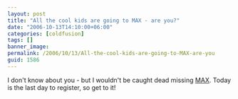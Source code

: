 ```yaml
---
layout: post
title: "All the cool kids are going to MAX - are you?"
date: "2006-10-13T14:10:00+06:00"
categories: [coldfusion]
tags: []
banner_image: 
permalink: /2006/10/13/All-the-cool-kids-are-going-to-MAX-are-you
guid: 1586
---
```


I don't know about you - but I wouldn't be caught dead missing <a href="http://www.adobe.com/events/max/">MAX</a>. Today is the last day to register, so get to it!